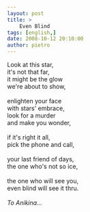 ```yaml
---
layout: post
title: >
    Even Blind
tags: [english,]
date: 2008-10-12 20:10:00
author: pietro
---
```

Look at this star,<br/>it's not that far,<br/>it might be the glow<br/>we're about to show,<br/><br/>enlighten your face<br/>with stars' embrace,<br/>look for a murder<br/>and make you wonder,<br/><br/>if it's right it all,<br/>pick the phone and call,<br/><br/>your last friend of days,<br/>the one who's not so ice,<br/><br/>the one who will see you,<br/>even blind will see it thru.<br/><br/><span style="font-style: italic">To Anikina...</span>
